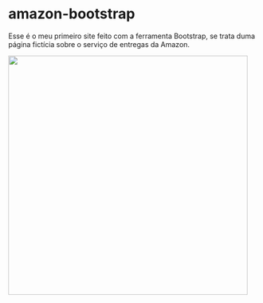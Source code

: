 # amazon-bootstrap
 Esse é o meu primeiro site feito com a ferramenta Bootstrap, se trata duma página fictícia sobre o serviço de entregas da Amazon.

<img src="https://i.imgur.com/UHpO3ds.png" height="480px">
